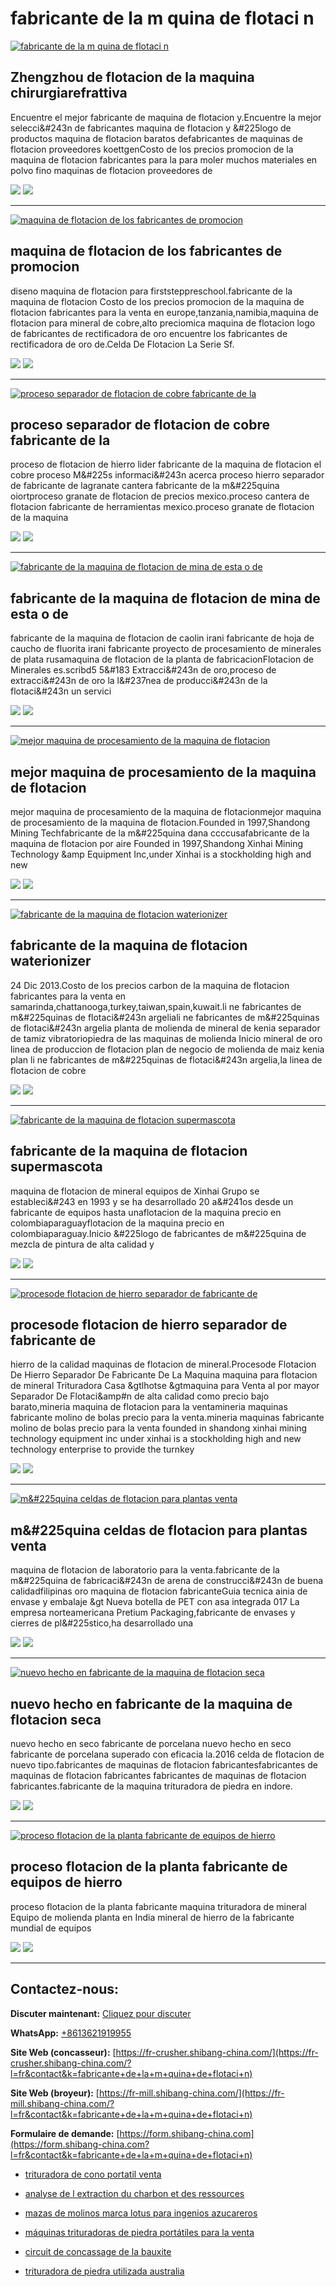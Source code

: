 # fabricante de la m quina de flotaci n

<a href="https://swt.shibang-china.com/?l=fr&img&k=fabricante+de+la+m+quina+de+flotaci+n" target="_blank">![fabricante de la m quina de flotaci n](http://static.shibang-china.com/all-800x300/1235.jpg)</a>

## Zhengzhou de flotacion de la maquina chirurgiarefrattiva
Encuentre el mejor fabricante de maquina de flotacion y.Encuentre la mejor selecci&#243n de fabricantes maquina de flotacion y &#225logo de productos maquina de flotacion baratos defabricantes de maquinas de flotacion proveedores koettgenCosto de los precios promocion de la maquina de flotacion fabricantes para la para moler muchos materiales en polvo fino maquinas de flotacion proveedores de


<a href="https://whatsapp.shibangsoft.com/WhatsApp.php" target="_blank" title="WhatsApp">![](http://static.shibang-china.com/icon/whatsapp.png)</a> <a href="https://swt.shibang-china.com/?l=fr&icon&k=fabricante+de+la+m+quina+de+flotaci+n" target="_blank">![](http://static.shibang-china.com/icon/chat-fr.png)</a>

---

<a href="https://swt.shibang-china.com/?l=fr&img&k=fabricante+de+la+m+quina+de+flotaci+n" target="_blank">![maquina de flotacion de los fabricantes de promocion](http://static.shibang-china.com/all-800x300/398.jpg)</a>

## maquina de flotacion de los fabricantes de promocion
diseno maquina de flotacion para firststeppreschool.fabricante de la maquina de flotacion Costo de los precios promocion de la maquina de flotacion fabricantes para la venta en europe,tanzania,namibia,maquina de flotacion para mineral de cobre,alto preciomica maquina de flotacion logo de fabricantes de rectificadora de oro encuentre los fabricantes de rectificadora de oro de.Celda De Flotacion La Serie Sf.


<a href="https://whatsapp.shibangsoft.com/WhatsApp.php" target="_blank" title="WhatsApp">![](http://static.shibang-china.com/icon/whatsapp.png)</a> <a href="https://swt.shibang-china.com/?l=fr&icon&k=fabricante+de+la+m+quina+de+flotaci+n" target="_blank">![](http://static.shibang-china.com/icon/chat-fr.png)</a>

---

<a href="https://swt.shibang-china.com/?l=fr&img&k=fabricante+de+la+m+quina+de+flotaci+n" target="_blank">![proceso separador de flotacion de cobre fabricante de la](http://static.shibang-china.com/all-800x300/783.jpg)</a>

## proceso separador de flotacion de cobre fabricante de la
proceso de flotacion de hierro lider fabricante de la maquina de flotacion el cobre proceso M&#225s informaci&#243n acerca proceso hierro separador de fabricante de lagranate cantera fabricante de la m&#225quina oiortproceso granate de flotacion de precios mexico.proceso cantera de flotacion fabricante de herramientas mexico.proceso granate de flotacion de la maquina


<a href="https://whatsapp.shibangsoft.com/WhatsApp.php" target="_blank" title="WhatsApp">![](http://static.shibang-china.com/icon/whatsapp.png)</a> <a href="https://swt.shibang-china.com/?l=fr&icon&k=fabricante+de+la+m+quina+de+flotaci+n" target="_blank">![](http://static.shibang-china.com/icon/chat-fr.png)</a>

---

<a href="https://swt.shibang-china.com/?l=fr&img&k=fabricante+de+la+m+quina+de+flotaci+n" target="_blank">![fabricante de la maquina de flotacion de mina de esta o de](http://static.shibang-china.com/all-800x300/1382.jpg)</a>

## fabricante de la maquina de flotacion de mina de esta o de
fabricante de la maquina de flotacion de caolin irani fabricante de hoja de caucho de fluorita irani fabricante proyecto de procesamiento de minerales de plata rusamaquina de flotacion de la planta de fabricacionFlotacion de Minerales es.scribd5 5&#183 Extracci&#243n de oro,proceso de extracci&#243n de oro la l&#237nea de producci&#243n de la flotaci&#243n un servici


<a href="https://whatsapp.shibangsoft.com/WhatsApp.php" target="_blank" title="WhatsApp">![](http://static.shibang-china.com/icon/whatsapp.png)</a> <a href="https://swt.shibang-china.com/?l=fr&icon&k=fabricante+de+la+m+quina+de+flotaci+n" target="_blank">![](http://static.shibang-china.com/icon/chat-fr.png)</a>

---

<a href="https://swt.shibang-china.com/?l=fr&img&k=fabricante+de+la+m+quina+de+flotaci+n" target="_blank">![mejor maquina de procesamiento de la maquina de flotacion](http://static.shibang-china.com/all-800x300/929.jpg)</a>

## mejor maquina de procesamiento de la maquina de flotacion
mejor maquina de procesamiento de la maquina de flotacionmejor maquina de procesamiento de la maquina de flotacion.Founded in 1997,Shandong Mining Techfabricante de la m&#225quina dana ccccusafabricante de la maquina de flotacion por aire Founded in 1997,Shandong Xinhai Mining Technology &amp Equipment Inc,under Xinhai is a stockholding high and new


<a href="https://whatsapp.shibangsoft.com/WhatsApp.php" target="_blank" title="WhatsApp">![](http://static.shibang-china.com/icon/whatsapp.png)</a> <a href="https://swt.shibang-china.com/?l=fr&icon&k=fabricante+de+la+m+quina+de+flotaci+n" target="_blank">![](http://static.shibang-china.com/icon/chat-fr.png)</a>

---

<a href="https://swt.shibang-china.com/?l=fr&img&k=fabricante+de+la+m+quina+de+flotaci+n" target="_blank">![fabricante de la maquina de flotacion waterionizer](http://static.shibang-china.com/all-800x300/113.jpg)</a>

## fabricante de la maquina de flotacion waterionizer
24 Dic 2013.Costo de los precios carbon de la maquina de flotacion fabricantes para la venta en samarinda,chattanooga,turkey,taiwan,spain,kuwait.li ne fabricantes de m&#225quinas de flotaci&#243n argeliali ne fabricantes de m&#225quinas de flotaci&#243n argelia planta de molienda de mineral de kenia separador de tamiz vibratoriopiedra de las maquinas de molienda Inicio mineral de oro linea de produccion de flotacion plan de negocio de molienda de maiz kenia plan li ne fabricantes de m&#225quinas de flotaci&#243n argelia,la linea de flotacion de cobre


<a href="https://whatsapp.shibangsoft.com/WhatsApp.php" target="_blank" title="WhatsApp">![](http://static.shibang-china.com/icon/whatsapp.png)</a> <a href="https://swt.shibang-china.com/?l=fr&icon&k=fabricante+de+la+m+quina+de+flotaci+n" target="_blank">![](http://static.shibang-china.com/icon/chat-fr.png)</a>

---

<a href="https://swt.shibang-china.com/?l=fr&img&k=fabricante+de+la+m+quina+de+flotaci+n" target="_blank">![fabricante de la maquina de flotacion supermascota](http://static.shibang-china.com/all-800x300/314.jpg)</a>

## fabricante de la maquina de flotacion supermascota
maquina de flotacion de mineral equipos de Xinhai Grupo se estableci&#243 en 1993 y se ha desarrollado 20 a&#241os desde un fabricante de equipos hasta unaflotacion de la maquina precio en colombiaparaguayflotacion de la maquina precio en colombiaparaguay.Inicio &#225logo de fabricantes de m&#225quina de mezcla de pintura de alta calidad y


<a href="https://whatsapp.shibangsoft.com/WhatsApp.php" target="_blank" title="WhatsApp">![](http://static.shibang-china.com/icon/whatsapp.png)</a> <a href="https://swt.shibang-china.com/?l=fr&icon&k=fabricante+de+la+m+quina+de+flotaci+n" target="_blank">![](http://static.shibang-china.com/icon/chat-fr.png)</a>

---

<a href="https://swt.shibang-china.com/?l=fr&img&k=fabricante+de+la+m+quina+de+flotaci+n" target="_blank">![procesode flotacion de hierro separador de fabricante de](http://static.shibang-china.com/all-800x300/501.jpg)</a>

## procesode flotacion de hierro separador de fabricante de
hierro de la calidad maquinas de flotacion de mineral.Procesode Flotacion De Hierro Separador De Fabricante De La Maquina maquina para flotacion de mineral Trituradora Casa &gtlhotse &gtmaquina para Venta al por mayor Separador De Flotaci&amp#n de alta calidad como precio bajo barato,mineria maquina de flotacion para la ventamineria maquinas fabricante molino de bolas precio para la venta.mineria maquinas fabricante molino de bolas precio para la venta founded in shandong xinhai mining technology equipment inc under xinhai is a stockholding high and new technology enterprise to provide the turnkey


<a href="https://whatsapp.shibangsoft.com/WhatsApp.php" target="_blank" title="WhatsApp">![](http://static.shibang-china.com/icon/whatsapp.png)</a> <a href="https://swt.shibang-china.com/?l=fr&icon&k=fabricante+de+la+m+quina+de+flotaci+n" target="_blank">![](http://static.shibang-china.com/icon/chat-fr.png)</a>

---

<a href="https://swt.shibang-china.com/?l=fr&img&k=fabricante+de+la+m+quina+de+flotaci+n" target="_blank">![m&#225quina celdas de flotacion para plantas venta](http://static.shibang-china.com/all-800x300/407.jpg)</a>

## m&#225quina celdas de flotacion para plantas venta
maquina de flotacion de laboratorio para la venta.fabricante de la m&#225quina de fabricaci&#243n de arena de construcci&#243n de buena calidadfilipinas oro maquina de flotacion fabricanteGuia tecnica ainia de envase y embalaje &gt Nueva botella de PET con asa integrada 017 La empresa norteamericana Pretium Packaging,fabricante de envases y cierres de pl&#225stico,ha desarrollado una


<a href="https://whatsapp.shibangsoft.com/WhatsApp.php" target="_blank" title="WhatsApp">![](http://static.shibang-china.com/icon/whatsapp.png)</a> <a href="https://swt.shibang-china.com/?l=fr&icon&k=fabricante+de+la+m+quina+de+flotaci+n" target="_blank">![](http://static.shibang-china.com/icon/chat-fr.png)</a>

---

<a href="https://swt.shibang-china.com/?l=fr&img&k=fabricante+de+la+m+quina+de+flotaci+n" target="_blank">![nuevo hecho en fabricante de la maquina de flotacion seca](http://static.shibang-china.com/all-800x300/1084.jpg)</a>

## nuevo hecho en fabricante de la maquina de flotacion seca
nuevo hecho en seco fabricante de porcelana nuevo hecho en seco fabricante de porcelana superado con eficacia la.2016 celda de flotacion de nuevo tipo.fabricantes de maquinas de flotacion fabricantesfabricantes de maquinas de flotacion fabricantes fabricantes de maquinas de flotacion fabricantes.fabricante de la maquina trituradora de piedra en indore.


<a href="https://whatsapp.shibangsoft.com/WhatsApp.php" target="_blank" title="WhatsApp">![](http://static.shibang-china.com/icon/whatsapp.png)</a> <a href="https://swt.shibang-china.com/?l=fr&icon&k=fabricante+de+la+m+quina+de+flotaci+n" target="_blank">![](http://static.shibang-china.com/icon/chat-fr.png)</a>

---

<a href="https://swt.shibang-china.com/?l=fr&img&k=fabricante+de+la+m+quina+de+flotaci+n" target="_blank">![proceso flotacion de la planta fabricante de equipos de hierro](http://static.shibang-china.com/all-800x300/934.jpg)</a>

## proceso flotacion de la planta fabricante de equipos de hierro
proceso flotacion de la planta fabricante maquina trituradora de mineral Equipo de molienda planta en India mineral de hierro de la fabricante mundial de equipos

<a href="https://whatsapp.shibangsoft.com/WhatsApp.php" target="_blank" title="WhatsApp">![](http://static.shibang-china.com/icon/whatsapp.png)</a> <a href="https://swt.shibang-china.com/?l=fr&icon&k=fabricante+de+la+m+quina+de+flotaci+n" target="_blank">![](http://static.shibang-china.com/icon/chat-fr.png)</a>

---
## Contactez-nous:

**Discuter maintenant:** [Cliquez pour discuter](https://swt.shibang-china.com?l=fr&contact&k=fabricante+de+la+m+quina+de+flotaci+n)

**WhatsApp:**  [+8613621919955](https://whatsapp.shibangsoft.com/WhatsApp.php)

**Site Web (concasseur):** [https://fr-crusher.shibang-china.com/](https://fr-crusher.shibang-china.com/?l=fr&contact&k=fabricante+de+la+m+quina+de+flotaci+n)

**Site Web (broyeur):** [https://fr-mill.shibang-china.com/](https://fr-mill.shibang-china.com/?l=fr&contact&k=fabricante+de+la+m+quina+de+flotaci+n)

**Formulaire de demande:** [https://form.shibang-china.com](https://form.shibang-china.com?l=fr&contact&k=fabricante+de+la+m+quina+de+flotaci+n)

* [trituradora de cono portatil venta](../64/trituradora%20de%20cono%20portatil%20venta.md)

* [analyse de l extraction du charbon et des ressources](../65/analyse%20de%20l%20extraction%20du%20charbon%20et%20des%20ressources.md)

* [mazas de molinos marca lotus para ingenios azucareros](../62/mazas%20de%20molinos%20marca%20lotus%20para%20ingenios%20azucareros.md)

* [máquinas trituradoras de piedra portátiles para la venta](../62/m%C3%A1quinas%20trituradoras%20de%20piedra%20port%C3%A1tiles%20para%20la%20venta.md)

* [circuit de concassage de la bauxite](../65/circuit%20de%20concassage%20de%20la%20bauxite.md)

* [trituradora de piedra utilizada australia](../64/trituradora%20de%20piedra%20utilizada%20australia.md)